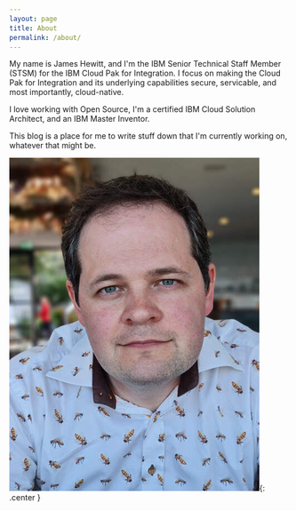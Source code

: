 ```yaml
---
layout: page
title: About
permalink: /about/
---
```


My name is James Hewitt, and I'm the IBM Senior Technical Staff Member (STSM) for the IBM Cloud Pak for Integration. I focus on making the Cloud Pak for Integration and its underlying capabilities secure, servicable, and most importantly, cloud-native.

I love working with Open Source, I'm a certified IBM Cloud Solution Architect, and an IBM Master Inventor.

This blog is a place for me to write stuff down that I'm currently working on, whatever that might be.

![Profile Picture](/assets/james-hewitt-profile-oct-2021.resized.jpg){: .center }